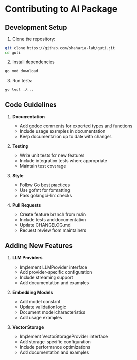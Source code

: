 # Contributing to AI Package

## Development Setup

1. Clone the repository:
```bash
git clone https://github.com/shaharia-lab/guti.git
cd guti
```

2. Install dependencies:
```bash
go mod download
```

3. Run tests:
```bash
go test ./...
```

## Code Guidelines

1. **Documentation**
    - Add godoc comments for exported types and functions
    - Include usage examples in documentation
    - Keep documentation up to date with changes

2. **Testing**
    - Write unit tests for new features
    - Include integration tests where appropriate
    - Maintain test coverage

3. **Style**
    - Follow Go best practices
    - Use gofmt for formatting
    - Pass golangci-lint checks

4. **Pull Requests**
    - Create feature branch from main
    - Include tests and documentation
    - Update CHANGELOG.md
    - Request review from maintainers

## Adding New Features

1. **LLM Providers**
    - Implement LLMProvider interface
    - Add provider-specific configuration
    - Include streaming support
    - Add documentation and examples

2. **Embedding Models**
    - Add model constant
    - Update validation logic
    - Document model characteristics
    - Add usage examples

3. **Vector Storage**
    - Implement VectorStorageProvider interface
    - Add storage-specific configuration
    - Include performance optimizations
    - Add documentation and examples